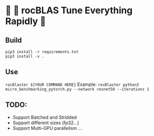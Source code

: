# 🎸 🤘 rocBLAS Tune Everything Rapidly 🤷
## Build
`pip3 install -r requirements.txt`<br>
`pip3 install -v .`
## Use
`rocBlaster ${YOUR COMMAND HERE}`
Example:
`rocBlaster python3 micro_benchmarking_pytorch.py --network resnet50 --iterations 1`
## TODO:
- Support Batched and Stridded
- Support different sizes (fp32...)
- Support Multi-GPU parallelism
...
